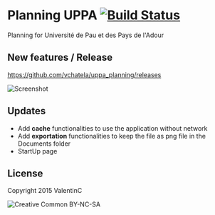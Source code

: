 # Planning UPPA [![Build Status](https://travis-ci.org/vchatela/uppa_planning.svg?branch=master)](https://travis-ci.org/vchatela/uppa_planning)
Planning for Université de Pau et des Pays de l'Adour

## New features / Release

https://github.com/vchatela/uppa_planning/releases

![Screenshot](http://img15.hostingpics.net/pics/656569Screenshot20150921211605.png)

## Updates
* Add **cache** functionalities to use the application without network
* Add **exportation** functionalities to keep the file as png file in the Documents folder
* StartUp page

## License

Copyright 2015 ValentinC

![Creative Common BY-NC-SA](http://creativecommons.org/licenses/by-nc-sa/4.0/legalcode)
